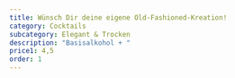 ```yaml
---
title: Wünsch Dir deine eigene Old-Fashioned-Kreation!
category: Cocktails
subcategory: Elegant & Trocken
description: "Basisalkohol + "
price1: 4,5
order: 1
---
```

